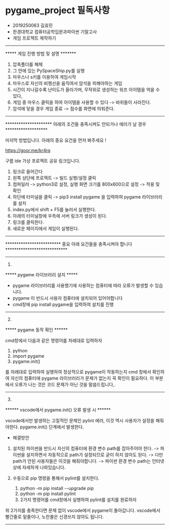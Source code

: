 # pygame_project 필독사항

- 2019250063 길효민
- 한경대학교 컴퓨터공학입문과파이썬 기말고사 
- 게임 프로젝트 제작하기

-------------------------------------------------------------------------------------------------------
  
***** 게임 진행 방법 및 설명 *******

1. 압축폴더를 해체
2. 그 안에 있는 PySpaceShip.py를 실행
3. 마우스나 s키를 이용하여 게임시작
4. 마우스로 자신의 비행선을 움직여서 암석을 피해야하는 게임
5. 시간이 지나갈수록 난이도가 올라가며, 무작위로 생성하는 워프 아이템을 억을 수 있다,
6. 게임 중 마우스 클릭을 하여 아이템을 사용할 수 있다 -> 바위들이 사라진다. 
7. 암석에 닿을 경우 게임 종료 -> 점수를 화면에 띄워준다.


-------------------------------------------------------------------------------------------------------


********************* 아래의 조건들 충족시켜도 안되거나 에러가 날 경우 *******************

마지막 방법입니다. 아래의 중요 요건을 먼저 봐주세요 !

https://goor.me/kr4rq

구름 ide 가상 프로젝트 공유 링크입니다.

1. 링크로 들어간다
2. 왼쪽 상단에 프로젝트 -> 빌드 실행/설정 클릭
3. 컴파일러 -> python3로 설정, 실행 화면 크기를 800x600으로 설정 -> 적용 및 확인
4. 하단에 터미널을 클릭 -> pip3 install pygame 을 입력하여 pygame 라이브러리를 설치
5. index.py에서 shift + F5를 눌러서 실행한다.
6. 아래의 터미널창에 우측에 서버 링크가 생성이 된다.
7. 링크를 클릭한다.
8. 새로운 페이지에서 게임이 실행된다.

-------------------------------------------------------------------------------------------------------




*************************  중요 아래 요건들을 충족시켜야 합니다 ****************************

-------------------------------------------------------------------------------------------------------
1.

***** pygame 라이브러리 설치 *****

- pygame 라이브러리를 사용했기에 사용하는 컴퓨터에 따라 오류가 발생할 수 있습니다.
- pygame 이 반드시 사용자 컴퓨터에 설치되어 있어야합니다
- cmd창에 pip install pygame을 입력하여 설치를 진행


-------------------------------------------------------------------------------------------------------
2.


***** pygame 동작 확인 ******

cmd창에서 다음과 같은 명령어를 차례대로 입력하자

1. python
2. import pygame
3. pygame.init()

를 차례대로 입력하여 실행하여 정상적으로 pygame이 작동하는지 cmd 창에서 확인하여
자신의 컴퓨터에 pygame 라이브러리가 문제가 없는지 꼭 확인이 필요하다.
이 부분에서 오류가 나는 것은 코드 문제가 아닌 것을 말씀드립니다,.


-------------------------------------------------------------------------------------------------------
3.


****** vscode에서 pygame.init() 오류 발생 시 ******

vscode에서만 발생하는 고질적인 문제인 pylint 에러, 이것 역시 사용자가 설정을 해줘야한다.
pygame.init() 단계에서 발생한다.

- 해결방안

1. 설치된 파이썬을 반드시 자신의 컴퓨터에 환경 변수 path를 잡아주어야 한다.
	-> 파이썬을 설치하면서 자동적으로 path가 설정되므로 굳이 하지 않아도 된다.
	-> 다만 path가 안된 사용자들은 이것을 해줘야합니다.
	-> 파이썬 환경 변수 path는 인터넷상에 자세하게 나와있습니다.

2. 수동으로 pip 명령을 통해서 pylint를 설치한다.
	1. python -m pip install --upgrade pip 
	2. python -m pip install pylint
	3. 2가지 명령어를 cmd창에서 실행하여 pylint를 설치를 완료하자

위 2가지를 충족한다면 문제 없이 vscode에서 pygame이 돌아갑니다.
vscode에서 빨간줄로 밑줄이나, 노란줄은 신경쓰지 않아도 됩니다.


-------------------------------------------------------------------------------------------------------
